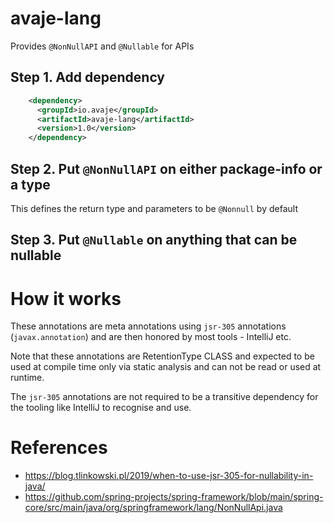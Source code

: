 # avaje-lang

Provides `@NonNullAPI` and `@Nullable` for APIs

## Step 1. Add dependency

```xml
    <dependency>
      <groupId>io.avaje</groupId>
      <artifactId>avaje-lang</artifactId>
      <version>1.0</version>
    </dependency>
```

## Step 2. Put `@NonNullAPI` on either package-info or a type

This defines the return type and parameters to be `@Nonnull` by default

## Step 3. Put `@Nullable` on anything that can be nullable


# How it works

These annotations are meta annotations using `jsr-305` annotations (`javax.annotation`)
and are then honored by most tools - IntelliJ etc.

Note that these annotations are RetentionType CLASS and expected to be used at compile time
only via static analysis and can not be read or used at runtime.

The `jsr-305` annotations are not required to be a transitive dependency for the tooling
like IntelliJ to recognise and use.

# References

- https://blog.tlinkowski.pl/2019/when-to-use-jsr-305-for-nullability-in-java/
- https://github.com/spring-projects/spring-framework/blob/main/spring-core/src/main/java/org/springframework/lang/NonNullApi.java
